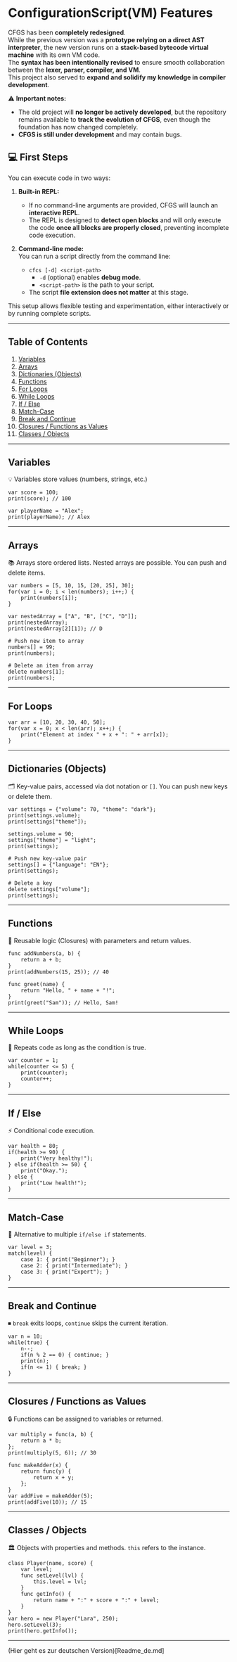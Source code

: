 # ConfigurationScript(VM) Features

CFGS has been **completely redesigned**.  
While the previous version was a **prototype relying on a direct AST interpreter**, the new version runs on a **stack-based bytecode virtual machine** with its own VM code.  
The **syntax has been intentionally revised** to ensure smooth collaboration between the **lexer, parser, compiler, and VM**.  
This project also served to **expand and solidify my knowledge in compiler development**.  

⚠️ **Important notes:**  
- The old project will **no longer be actively developed**, but the repository remains available to **track the evolution of CFGS**, even though the foundation has now changed completely.  
- **CFGS is still under development** and may contain bugs.


## 💻 First Steps

You can execute code in two ways:

1. **Built-in REPL:**  
   - If no command-line arguments are provided, CFGS will launch an **interactive REPL**.  
   - The REPL is designed to **detect open blocks** and will only execute the code **once all blocks are properly closed**, preventing incomplete code execution.

2. **Command-line mode:**  
   You can run a script directly from the command line:
   - `cfcs [-d] <script-path>`  
     - `-d` (optional) enables **debug mode**.  
     - `<script-path>` is the path to your script.  
   - The script **file extension does not matter** at this stage.

This setup allows flexible testing and experimentation, either interactively or by running complete scripts.

---

## Table of Contents
1. [Variables](#variables)
2. [Arrays](#arrays)
3. [Dictionaries (Objects)](#dictionaries-objects)
4. [Functions](#functions)
5. [For Loops](#for-loops)
6. [While Loops](#while-loops)
7. [If / Else](#if--else)
8. [Match-Case](#match-case)
9. [Break and Continue](#break-and-continue)
10. [Closures / Functions as Values](#closures--functions-as-values)
11. [Classes / Objects](#classes--objects)

---

## Variables
💡 Variables store values (numbers, strings, etc.)

```cfs
var score = 100;
print(score); // 100

var playerName = "Alex";
print(playerName); // Alex
```

---

## Arrays
📚 Arrays store ordered lists. Nested arrays are possible. You can push and delete items.

```cfs
var numbers = [5, 10, 15, [20, 25], 30];
for(var i = 0; i < len(numbers); i++;) {
    print(numbers[i]);
}

var nestedArray = ["A", "B", ["C", "D"]];
print(nestedArray);
print(nestedArray[2][1]); // D

# Push new item to array
numbers[] = 99;
print(numbers);

# Delete an item from array
delete numbers[1];
print(numbers);
```

---

## For Loops

```cfs
var arr = [10, 20, 30, 40, 50];
for(var x = 0; x < len(arr); x++;) {
    print("Element at index " + x + ": " + arr[x]);
}
```

---

## Dictionaries (Objects)
🗂 Key-value pairs, accessed via dot notation or `[]`. You can push new keys or delete them.

```cfs
var settings = {"volume": 70, "theme": "dark"};
print(settings.volume);
print(settings["theme"]);

settings.volume = 90;
settings["theme"] = "light";
print(settings);

# Push new key-value pair
settings[] = {"language": "EN"};
print(settings);

# Delete a key
delete settings["volume"];
print(settings);
```

---

## Functions
🔧 Reusable logic (Closures) with parameters and return values.

```cfs
func addNumbers(a, b) {
    return a + b;
}
print(addNumbers(15, 25)); // 40

func greet(name) {
    return "Hello, " + name + "!";
}
print(greet("Sam")); // Hello, Sam!
```

---

## While Loops
🔁 Repeats code as long as the condition is true.

```cfs
var counter = 1;
while(counter <= 5) {
    print(counter);
    counter++;
}
```

---

## If / Else
⚡ Conditional code execution.

```cfs
var health = 80;
if(health >= 90) {
    print("Very healthy!");
} else if(health >= 50) {
    print("Okay.");
} else {
    print("Low health!");
}
```

---

## Match-Case
🔹 Alternative to multiple `if/else if` statements.

```cfs
var level = 3;
match(level) {
    case 1: { print("Beginner"); }
    case 2: { print("Intermediate"); }
    case 3: { print("Expert"); }
}
```

---

## Break and Continue
⏹ `break` exits loops, `continue` skips the current iteration.

```cfs
var n = 10;
while(true) {
    n--;
    if(n % 2 == 0) { continue; }
    print(n);
    if(n <= 1) { break; }
}
```

---

## Closures / Functions as Values
🔒 Functions can be assigned to variables or returned.

```cfs
var multiply = func(a, b) {
    return a * b;
};
print(multiply(5, 6)); // 30

func makeAdder(x) {
    return func(y) {
        return x + y;
    };
}
var addFive = makeAdder(5);
print(addFive(10)); // 15
```

---

## Classes / Objects
🏛 Objects with properties and methods. `this` refers to the instance.

```cfs
class Player(name, score) {
    var level;
    func setLevel(lvl) {
        this.level = lvl;
    }
    func getInfo() {
        return name + ":" + score + ":" + level;
    }
}
var hero = new Player("Lara", 250);
hero.setLevel(3);
print(hero.getInfo());
```

---


(Hier geht es zur deutschen Version)[Readme_de.md]
